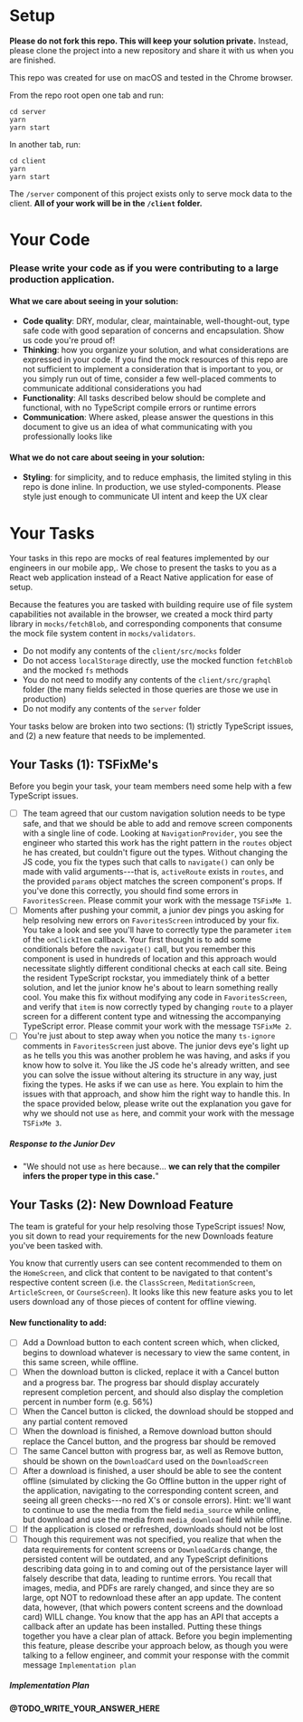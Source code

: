 # Setup

**Please do not fork this repo. This will keep your solution private.** Instead, please clone the project into a new repository and share it with us when you are finished.

This repo was created for use on macOS and tested in the Chrome browser.

From the repo root open one tab and run:
```
cd server
yarn
yarn start
```
In another tab, run:
```
cd client
yarn
yarn start
```

The `/server` component of this project exists only to serve mock data to the client. **All of your work will be in the `/client` folder.**

# Your Code

### Please write your code as if you were contributing to a large production application.

#### What we care about seeing in your solution:
- **Code quality**: DRY, modular, clear, maintainable, well-thought-out, type safe code with good separation of concerns and encapsulation. Show us code you're proud of!
- **Thinking**: how you organize your solution, and what considerations are expressed in your code. If you find the mock resources of this repo are not sufficient to implement a consideration that is important to you, or you simply run out of time, consider a few well-placed comments to communicate additional considerations you had 
- **Functionality**: All tasks described below should be complete and functional, with no TypeScript compile errors or runtime errors
- **Communication**: Where asked, please answer the questions in this document to give us an idea of what communicating with you professionally looks like
#### What we do not care about seeing in your solution:
- **Styling**: for simplicity, and to reduce emphasis, the limited styling in this repo is done inline. In production, we use styled-components. Please style just enough to communicate UI intent and keep the UX clear

# Your Tasks

Your tasks in this repo are mocks of real features implemented by our engineers in our mobile app,. We chose to present the tasks to you as a React web application instead of a React Native application for ease of setup.

Because the features you are tasked with building require use of file system capabilities not available in the browser, we created a mock third party library in `mocks/fetchBlob`, and corresponding components that consume the mock file system content in `mocks/validators`.

- Do not modify any contents of the `client/src/mocks` folder 
- Do not access `localStorage` directly, use the mocked function `fetchBlob` and the mocked `fs` methods
- You do not need to modify any contents of the `client/src/graphql` folder (the many fields selected in those queries are those we use in production)
- Do not modify any contents of the `server` folder

Your tasks below are broken into two sections: (1) strictly TypeScript issues, and (2) a new feature that needs to be implemented.

## Your Tasks (1): TSFixMe's
Before you begin your task, your team members need some help with a few TypeScript issues.
- [ ] The team agreed that our custom navigation solution needs to be type safe, and that we should be able to add and remove screen components with a single line of code. Looking at `NavigationProvider`, you see the engineer who started this work has the right pattern in the `routes` object he has created, but couldn't figure out the types. Without changing the JS code, you fix the types such that calls to `navigate()` can only be made with valid arguments---that is, `activeRoute` exists in `routes`, and the provided `params` object matches the screen component's props. If you've done this correctly, you should find some errors in `FavoritesScreen`. Please commit your work with the message `TSFixMe 1`.
- [ ] Moments after pushing your commit, a junior dev pings you asking for help resolving new errors on `FavoritesScreen` introduced by your fix. You take a look and see you'll have to correctly type the parameter `item` of the `onClickItem` callback. Your first thought is to add some conditionals before the `navigate()` call, but you remember this component is used in hundreds of location and this approach would necessitate slightly different conditional checks at each call site. Being the resident TypeScript rockstar, you immediately think of a better solution, and let the junior know he's about to learn something really cool. You make this fix without modifying any code in `FavoritesScreen`, and verify that `item` is now correctly typed by changing `route` to a player screen for a different content type and witnessing the accompanying TypeScript error. Please commit your work with the message `TSFixMe 2`.
- [ ] You're just about to step away when you notice the many `ts-ignore` comments in `FavoritesScreen` just above. The junior devs eye's light up as he tells you this was another problem he was having, and asks if you know how to solve it. You like the JS code he's already written, and see you can solve the issue without altering its structure in any way, just fixing the types. He asks if we can use `as` here. You explain to him the issues with that approach, and show him the right way to handle this. In the space provided below, please write out the explanation you gave for why we should not use `as` here, and commit your work with the message `TSFixMe 3`.

##### Response to the Junior Dev

* "We should not use `as` here because... **we can rely that the compiler infers the proper type in this case.**"

## Your Tasks (2): New Download Feature
The team is grateful for your help resolving those TypeScript issues! Now, you sit down to read your requirements for the new Downloads feature you've been tasked with.

You know that currently users can see content recommended to them on the `HomeScreen`, and click that content to be navigated to that content's respective content screen (i.e. the `ClassScreen`, `MeditationScreen`, `ArticleScreen`, or `CourseScreen`). It looks like this new feature asks you to let users download any of those pieces of content for offline viewing.

#### New functionality to add:
- [ ] Add a Download button to each content screen which, when clicked, begins to download whatever is necessary to view the same content, in this same screen, while offline.
- [ ] When the download button is clicked, replace it with a Cancel button and a progress bar. The progress bar should display accurately represent completion percent, and should also display the completion percent in number form (e.g. 56%)
- [ ] When the Cancel button is clicked, the download should be stopped and any partial content removed
- [ ] When the download is finished, a Remove download button should replace the Cancel button, and the progress bar should be removed
- [ ] The same Cancel button with progress bar, as well as Remove button, should be shown on the `DownloadCard` used on the `DownloadScreen`
- [ ] After a download is finished, a user should be able to see the content offline (simulated by clicking the Go Offline button in the upper right of the application, navigating to the corresponding content screen, and seeing all green checks---no red X's or console errors). Hint: we'll want to continue to use the media from the field `media_source` while online, but download and use the media from `media_download` field while offline.
- [ ] If the application is closed or refreshed, downloads should not be lost
- [ ] Though this requirement was not specified, you realize that when the data requirements for content screens or `DownloadCard`s change, the persisted content will be outdated, and any TypeScript definitions describing data going in to and coming out of the persistance layer will falsely describe that data, leading to runtime errors. You recall that images, media, and PDFs are rarely changed, and since they are so large, opt NOT to redownload these after an app update. The content data, however, (that which powers content screens and the download card) WILL change. You know that the app has an API that accepts a callback after an update has been installed. Putting these things together you have a clear plan of attack. Before you begin implementing this feature, please describe your approach below, as though you were talking to a fellow engineer, and commit your response with the commit message `Implementation plan`

##### Implementation Plan

**@TODO_WRITE_YOUR_ANSWER_HERE**
